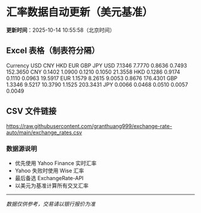 # 汇率数据自动更新（美元基准）

**更新时间**：2025-10-14 10:55:58（北京时间）

## Excel 表格（制表符分隔）

Currency	USD	CNY	HKD	EUR	GBP	JPY
USD		7.1346	7.7770	0.8636	0.7493	152.3650
CNY	0.1402		1.0900	0.1210	0.1050	21.3558
HKD	0.1286	0.9174		0.1110	0.0963	19.5917
EUR	1.1579	8.2615	9.0053		0.8676	176.4301
GBP	1.3346	9.5217	10.3790	1.1525		203.3431
JPY	0.0066	0.0468	0.0510	0.0057	0.0049	

## CSV 文件链接

https://raw.githubusercontent.com/granthuang999/exchange-rate-auto/main/exchange_rates.csv

### 数据源说明
- 优先使用 Yahoo Finance 实时汇率
- Yahoo 失败时使用 Wise 汇率
- 最后备选 ExchangeRate-API
- 以美元为基准计算所有交叉汇率

---
*数据仅供参考，交易请以银行报价为准*